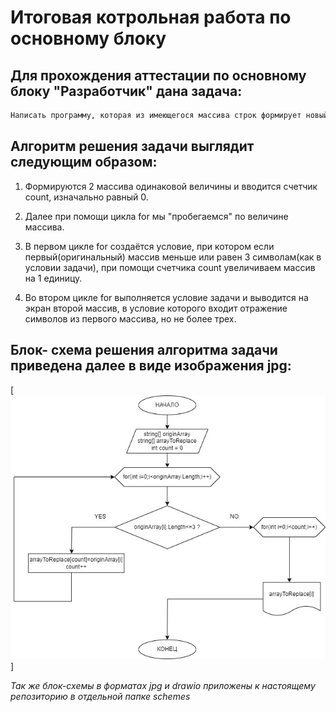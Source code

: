 # **Итоговая котрольная работа по основному блоку**

## Для прохождения аттестации по основному блоку "Разработчик" дана задача:

```sh
Написать программу, которая из имеющегося массива строк формирует новый массив из строк, длина которых меньше, либо равна 3 символам. Первоначальный массив можно ввести с клавиатуры, либо задать на старте выполнения алгоритма. При решении не рекомендуется пользоваться коллекциями, лучше обойтись исключительно массивами.
```

## Алгоритм решения задачи выглядит следующим образом:
1. Формируются 2 массива одинаковой величины и вводится счетчик count, изначально равный 0.

2. Далее при помощи цикла for мы "пробегаемся" по величине массива.

3. В первом цикле for создаётся условие, при котором если первый(оригинальный) массив меньше или равен 3 символам(как в условии задачи), при помощи счетчика count увеличиваем массив на 1 единицу.

4. Во втором цикле for выполняется условие задачи и выводится на экран второй массив, в условие которого входит отражение символов из первого массива, но не более трех.

## Блок- схема решения алгоритма задачи приведена далее в виде изображения jpg:
[![блок-схема](scheme.jpg)]

*Так же блок-схемы в форматах jpg и drawio приложены к настоящему репозиторию в отдельной папке schemes* 